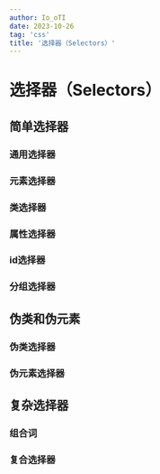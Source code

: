 ```yaml
---
author: Io_oTI
date: 2023-10-26
tag: 'css'
title: '选择器（Selectors）'
---
```


# 选择器（Selectors）

## 简单选择器

### 通用选择器

### 元素选择器

### 类选择器

### 属性选择器

### id选择器

### 分组选择器

## 伪类和伪元素

### 伪类选择器

### 伪元素选择器

## 复杂选择器

### 组合词

### 复合选择器
